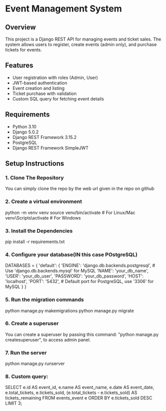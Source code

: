 # Event Management System

## Overview
This project is a Django REST API for managing events and ticket sales. The system allows users to register, create events (admin only), and purchase tickets for events.

## Features
- User registration with roles (Admin, User)
- JWT-based authentication
- Event creation and listing
- Ticket purchase with validation
- Custom SQL query for fetching event details

## Requirements
- Python 3.10
- Django 5.0.2
- Django REST Framework 3.15.2
- PostgreSQL
- Django REST Framework SimpleJWT

## Setup Instructions
### 1. Clone The Repository
You can simply clone the repo by the web url given in the repo on github

### 2. Create a virtual environment
python -m venv venv 
source venv/bin/activate # For Linux/Mac 
venv\Scripts\activate # For Windows

### 3. Install the Dependencies
pip install -r requirements.txt

### 4. Configure your database(IN this case POstgreSQL)
DATABASES = {
    'default': {
        'ENGINE': 'django.db.backends.postgresql',  # Use 'django.db.backends.mysql' for MySQL
        'NAME': 'your_db_name',
        'USER': 'your_db_user',
        'PASSWORD': 'your_db_password',
        'HOST': 'localhost',
        'PORT': '5432',  # Default port for PostgreSQL, use '3306' for MySQL
    }
}

### 5. Run the migration commands
python manage.py makemigrations
python manage.py migrate

### 6. Create a superuser
You can create a superuser by passing this command: "python manage.py createsuperuser", to access admin panel.

### 7. Run the server
python manage.py runserver

### 8. Custom query:
SELECT e.id AS event_id, e.name AS event_name, e.date AS event_date, e.total_tickets, e.tickets_sold, (e.total_tickets - e.tickets_sold) AS tickets_remaining FROM events_event e ORDER BY e.tickets_sold DESC LIMIT 3;